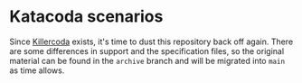 # Katacoda scenarios

Since [Killercoda](https://killercoda.com) exists, it's time to dust this
repository back off again. There are some differences in support and the
specification files, so the original material can be found in the `archive`
branch and will be migrated into `main` as time allows.
